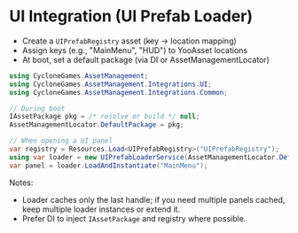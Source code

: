 # UI Integration (UI Prefab Loader)

- Create a `UIPrefabRegistry` asset (key -> location mapping)
- Assign keys (e.g., "MainMenu", "HUD") to YooAsset locations
- At boot, set a default package (via DI or AssetManagementLocator)

```csharp
using CycloneGames.AssetManagement;
using CycloneGames.AssetManagement.Integrations.UI;
using CycloneGames.AssetManagement.Integrations.Common;

// During boot
IAssetPackage pkg = /* resolve or build */ null;
AssetManagementLocator.DefaultPackage = pkg;

// When opening a UI panel
var registry = Resources.Load<UIPrefabRegistry>("UIPrefabRegistry");
using var loader = new UIPrefabLoaderService(AssetManagementLocator.DefaultPackage, registry);
var panel = loader.LoadAndInstantiate("MainMenu");
```

Notes:
- Loader caches only the last handle; if you need multiple panels cached, keep multiple loader instances or extend it.
- Prefer DI to inject `IAssetPackage` and registry where possible.